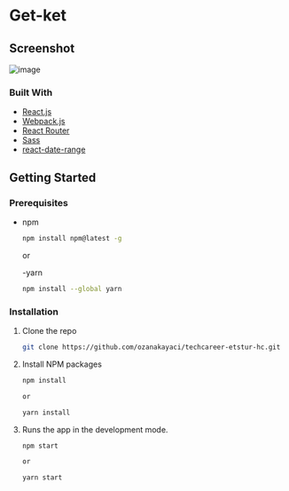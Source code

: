 # Get-ket

## Screenshot

![image](https://user-images.githubusercontent.com/73409300/175132397-b5a34bee-8a83-4281-ac4a-cc8a0180138b.png)

### Built With

- [React.js](https://reactjs.org/)
- [Webpack.js](https://webpack.js.org/)
- [React Router](https://reactrouter.com/)
- [Sass](https://sass-lang.com/)
- [react-date-range](https://www.npmjs.com/package/react-date-range)

## Getting Started

### Prerequisites

- npm

  ```sh
  npm install npm@latest -g
  ```

  or

  -yarn

  ```sh
  npm install --global yarn

  ```

### Installation

1. Clone the repo
   ```sh
   git clone https://github.com/ozanakayaci/techcareer-etstur-hc.git
   ```
2. Install NPM packages

   ```sh
   npm install

   or

   yarn install

   ```

3. Runs the app in the development mode.

   ```sh
   npm start

   or

   yarn start

   ```
